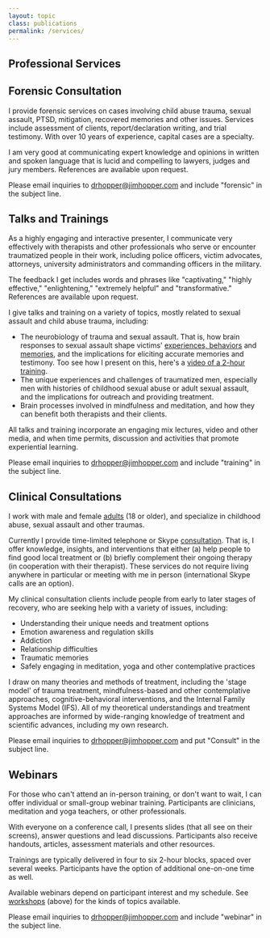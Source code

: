 ```yaml
---
layout: topic
class: publications
permalink: /services/
---
```


## Professional Services


## Forensic Consultation
I provide forensic services on cases involving child abuse trauma, sexual assault, PTSD, mitigation, recovered memories and other issues. Services include assessment of clients, report/declaration writing, and trial testimony. With over 10 years of experience, capital cases are a specialty.

I am very good at communicating expert knowledge and opinions in written and spoken language that is lucid and compelling to lawyers, judges and jury members. References are available upon request.

Please email inquiries to <a href="mailto:drhopper@jimhopper.com">drhopper@jimhopper.com</a> and include "forensic" in the subject line.


## Talks and Trainings
As a highly engaging and interactive presenter, I communicate very effectively with therapists and other professionals who serve or encounter traumatized people in their work, including police officers, victim advocates, attorneys, university administrators and commanding officers in the military.

The feedback I get includes words and phrases like "captivating," "highly effective," "enlightening," "extremely helpful" and "transformative." References are available upon request.

I give talks and training on a variety of topics, mostly related to sexual assault and child abuse trauma, including:

<ul>
  <li>The neurobiology of trauma and sexual assault. That is, how brain responses to sexual assault shape victims' <a href="http://www.washingtonpost.com/news/grade-point/wp/2015/06/23/why-many-rape-victims-dont-fight-or-yell/">experiences, behaviors</a> and <a href="http://time.com/3625414/rape-trauma-brain-memory/">memories</a>, and the implications for eliciting accurate memories and testimony. Too see how I present on this, here's a <a href="https://www.youtube.com/watch?v=dwTQ_U3p5Wc">video of a 2-hour training</a>.</li>
  <li>The unique experiences and challenges of traumatized men, especially men with histories of childhood sexual abuse or adult sexual assault, and the implications for outreach and providing treatment.</li>
  <li>Brain processes involved in mindfulness and meditation, and how they can benefit both therapists and their clients.</li>
</ul>
All talks and training incorporate an engaging mix lectures, video and other media, and when time permits, discussion and activities that promote experiential learning.

Please email inquiries to <a href="mailto:drhopper@jimhopper.com">drhopper@jimhopper.com</a> and include "training" in the subject line.


## Clinical Consultations
I work with male and female <u>adults</u> (18 or older), and specialize in childhood abuse, sexual assault and other traumas.

Currently I provide time-limited telephone or Skype <u>consultation</u>. That is, I offer knowledge, insights, and interventions that either (a) help people to find good local treatment or (b) briefly complement their ongoing therapy (in cooperation with their therapist). These services do not require living anywhere in particular or meeting with me in person (international Skype calls are an option).

My clinical consultation clients include people from early to later stages of recovery, who are seeking help with a variety of issues, including:

<ul>
  <li>Understanding their unique needs and treatment options</li>
  <li>Emotion awareness and regulation skills</li>
  <li>Addiction</li>
  <li>Relationship difficulties</li>
  <li>Traumatic memories</li>
  <li>Safely engaging in meditation, yoga and other contemplative practices</li>
</ul>
I draw on many theories and methods of treatment, including the 'stage model' of trauma treatment, mindfulness-based and other contemplative approaches, cognitive-behavioral interventions, and the Internal Family Systems Model (IFS). All of my theoretical understandings and treatment approaches are informed by wide-ranging knowledge of treatment and scientific advances, including my own research.

Please email inquiries to <a href="mailto:drhopper@jimhopper.com">drhopper@jimhopper.com</a> and put "Consult" in the subject line.


## Webinars
For those who can't attend an in-person training, or don't want to wait, I can offer individual or small-group webinar training. Participants are clinicians, meditation and yoga teachers, or other professionals.

With everyone on a conference call, I presents slides (that all see on their screens), answer questions and lead discussions. Participants also receive handouts, articles, assessment materials and other resources.

Trainings are typically delivered in four to six 2-hour blocks, spaced over several weeks. Participants have the option of additional one-on-one time as well.

Available webinars depend on participant interest and my schedule. See <a href="http://jimhopper.com/services/#workshops">workshops</a> (above) for the kinds of topics available.

Please email inquiries to <a href="mailto:drhopper@jimhopper.com">drhopper@jimhopper.com</a> and include "webinar" in the subject line.
